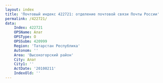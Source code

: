 ```yaml
---
layout: index
title: 'Почтовый индекс 422721: отделение почтовой связи Почты России'
permalink: /422721/
data:
    Index: 422721
    OPSName: Алат
    OPSType: О
    OPSSubm: 420999
    Region: 'Татарстан Республика'
    Autonom: ''
    Area: 'Высокогорский район'
    City: Алат
    City1: ''
    ActDate: '20100211'
    IndexOld: ''
---
```

